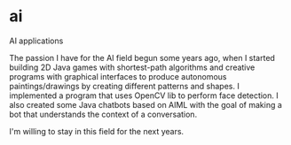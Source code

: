 # ai
AI applications

The passion I have for the AI field begun some years ago, when I started building 2D
Java games with shortest-path algorithms and creative programs with graphical interfaces to
produce autonomous paintings/drawings by creating different patterns and shapes. I
implemented a program that uses OpenCV lib to perform face detection. I also created some
Java chatbots based on AIML with the goal of making a bot that understands the context of a
conversation.

I'm willing to stay in this field for the next years.
